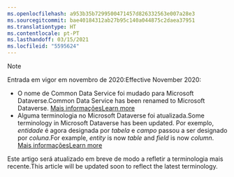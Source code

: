```yaml
---
ms.openlocfilehash: a953b35b7299500471457d826332563e007a28e3
ms.sourcegitcommit: bae40184312ab27b95c140a044875c2daea37951
ms.translationtype: HT
ms.contentlocale: pt-PT
ms.lasthandoff: 03/15/2021
ms.locfileid: "5595624"
---
```

> [!NOTE]
> <span data-ttu-id="8e4b9-101">Entrada em vigor em novembro de 2020:</span><span class="sxs-lookup"><span data-stu-id="8e4b9-101">Effective November 2020:</span></span>
> - <span data-ttu-id="8e4b9-102">O nome de Common Data Service foi mudado para Microsoft Dataverse.</span><span class="sxs-lookup"><span data-stu-id="8e4b9-102">Common Data Service has been renamed to Microsoft Dataverse.</span></span> [<span data-ttu-id="8e4b9-103">Mais informações</span><span class="sxs-lookup"><span data-stu-id="8e4b9-103">Learn more</span></span>](https://aka.ms/PAuAppBlog)
> - <span data-ttu-id="8e4b9-104">Alguma terminologia no Microsoft Dataverse foi atualizada.</span><span class="sxs-lookup"><span data-stu-id="8e4b9-104">Some terminology in Microsoft Dataverse has been updated.</span></span> <span data-ttu-id="8e4b9-105">Por exemplo, *entidade* é agora designada por *tabela* e *campo* passou a ser designado por *coluna*.</span><span class="sxs-lookup"><span data-stu-id="8e4b9-105">For example, *entity* is now *table* and *field* is now *column*.</span></span> [<span data-ttu-id="8e4b9-106">Mais informações</span><span class="sxs-lookup"><span data-stu-id="8e4b9-106">Learn more</span></span>](/powerapps/maker/data-platform/data-platform-intro)
>
> <span data-ttu-id="8e4b9-107">Este artigo será atualizado em breve de modo a refletir a terminologia mais recente.</span><span class="sxs-lookup"><span data-stu-id="8e4b9-107">This article will be updated soon to reflect the latest terminology.</span></span>